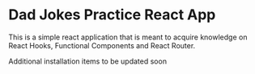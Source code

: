 # Dad Jokes Practice React App

This is a simple react application that is meant to acquire knowledge on React Hooks, Functional Components and React Router.

Additional installation items to be updated soon
